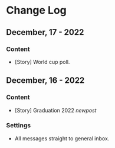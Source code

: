 # Change Log

## December, 17 - 2022
 
### Content
- [Story] World cup poll.


## December, 16 - 2022
 
### Content
- [Story] Graduation 2022 *newpost*

### Settings
- All messages straight to general inbox.
